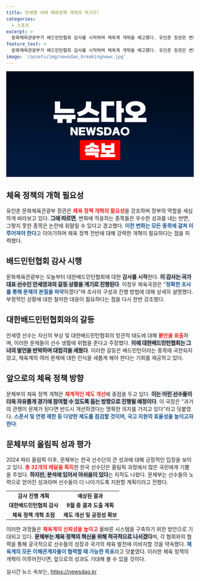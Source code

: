 ```yaml
---
title: 안세영 사태 체육정책 개혁의 적기다!
categories:
  - 스포츠
excerpt: >
  문화체육관광부가 배드민턴협회 감사를 시작하며 체육계 개혁을 예고했다. 유인촌 장관은 변화를 받아들이지 못하면 논란이 지속될 것이라며 강력한 체육 정책 개혁에 나설 것임을 알렸다. 변화의 필요성을 강조한 이번 감사가 어떤 결과를 낳을지 주목된다.
feature_text: >
  문화체육관광부가 배드민턴협회 감사를 시작하며 체육계 개혁을 예고했다. 유인촌 장관은 변화를 받아들이지 못하면 논란이 지속될 것이라며 강력한 체육 정책 개혁에 나설 것임을 알렸다. 변화의 필요성을 강조한 이번 감사가 어떤 결과를 낳을지 주목된다.
image: '/assets/img/newsdao_breakingnews.jpg'
---
```


<p><img src="/assets/img/newsdao_breakingnews.jpg" alt="koreaapp 속보" /></p>

<h2 data-ke-size="size26">체육 정책의 개혁 필요성</h2>

<p data-ke-size="size16">유인촌 문화체육관광부 장관은 <b><span style="color: #ee2323;">체육 정책 개혁의 필요성</span></b>을 강조하며 정부의 역할을 세심하게 바라보고 있다. <b><span style="background-color: #21538527;">그에 따르면</span></b>, 변화에 적응하는 종목들은 우수한 성과를 내는 반면, 그렇지 못한 종목은 논란에 휘말릴 수 있다고 경고했다. <b><span style="color: #1a5490;">이런 변화는 모든 종목에 걸쳐 이루어져야 한다</span></b>고 이야기하며 체육 정책 전반에 대해 강력한 개혁이 필요하다는 점을 피력했다.</p>

<h2 data-ke-size="size26">배드민턴협회 감사 시행</h2>

<p data-ke-size="size16">문화체육관광부는 오늘부터 대한배드민턴협회에 대한 <b><span style="ee2323;">감사를 시작</span></b>한다. <b><span style="background-color: #21538527;">이 감사는 국가대표 선수인 안세영과의 갈등 상황을 계기로 진행된다</span></b>. 이정우 체육국장은 "<b><span style="color: #1a5490;">정확한 조사를 통해 문제의 본질을 파악</span></b>하겠다"며 조사의 구성과 진행 방법에 대해 상세히 설명했다. 부정적인 상황에 대한 철저한 대응이 필요하다는 점을 다시 한번 강조했다.</p>

<h2 data-ke-size="size26">대한배드민턴협회와의 갈등</h2>

<p data-ke-size="size16">안세영 선수는 자신의 부상 및 대한배드민턴협회의 방관적 태도에 대해 <b><span style="color: #ee2323;">불만을 표출</span></b>하며, 이러한 문제들이 선수 생활에 위협을 준다고 주장했다. <b><span style="background-color: #21538527;">이에 대한배드민턴협회는 그녀의 발언을 반박하며 대립각을 세웠다</span></b>. 이러한 갈등은 배드민턴이라는 종목에 국한되지 않고, 체육계의 여러 문제에 대한 인식을 새롭게 해야 한다는 기회를 제공하고 있다.</p>

<h2 data-ke-size="size26">앞으로의 체육 정책 방향</h2>

<p data-ke-size="size16">문체부의 체육 정책 개혁은 <b><span style="color: #ee2323;">체계적인 제도 개선</span></b>에 중점을 두고 있다. <b><span style="background-color: #21538527;">이는 어린 선수들이 더욱 자유롭게 경기에 참여할 수 있도록 돕는 방향으로 진행될 예정이다</span></b>. 이 국장은 "과거의 관행이 문제가 된다면 반드시 개선하겠다는 명확한 의지를 가지고 있다"라고 덧붙였다. <b><span style="color: #1a5490;">스폰서 및 연령 제한 등 다양한 제도를 점검할 것이며, 국고 지원의 효율성을 높이고자 한다</span></b>.</p>

<h2 data-ke-size="size26">문체부의 올림픽 성과 평가</h2>

<p data-ke-size="size16">2024 파리 올림픽 이후, 문체부는 한국 선수단의 큰 성과에 대해 긍정적인 입장을 보이고 있다. <b><span style="color: #ee2323;">총 32개의 메달을 획득</span></b>한 한국 선수단은 올림픽 과정에서 많은 국민에게 기쁨을 주었다. <b><span style="background-color: #21538527;">하지만, 분석에 있어서 아쉬움이 있다</span></b>는 지적도 나왔다. 문체부는 선수들의 노력으로 얻어진 성과라며 선수들이 더 나아가도록 지원할 계획이라고 전했다.</p>

<table style="width:100%; border-collapse:collapse;">
<tr>
<td style="text-align: center; height: 17px;"><b>감사 진행 계획</b></td>
<td style="text-align: center; height: 17px;"><b>예상된 결과</b></td>
</tr>
<tr>
<td style="text-align: center; height: 17px;"><b>대한배드민턴협회 감사</b></td>
<td style="text-align: center; height: 17px;"><b>9월 중 결과 도출 계획</b></td>
</tr>
<tr>
<td style="text-align: center; height: 17px;"><b>체육 정책 개혁 초점</b></td>
<td style="text-align: center; height: 17px;"><b>제도 개선 및 공정성 확보</b></td>
</tr>
</table>

<p data-ke-size="size16">이러한 과정들은 <b><span style="color: #ee2323;">체육계의 신뢰성을 높이고</span></b> 올바른 시스템을 구축하기 위한 방안으로 기대되고 있다. <b><span style="background-color: #21538527;">문체부는 체육 정책의 혁신을 위해 적극적으로 나서겠다</span></b>며, 각 협회와의 협력을 통해 궁극적으로 선수들의 성장과 국가의 체육 발전에 이바지할 것을 약속했다. <b><span style="color: #1a5490;">체육계의 모든 이해관계자들이 협력할 때 가능한 목표</span></b>라고 덧붙였다. 이러한 체육 정책의 개혁이 이루어진다면, 앞으로의 성과도 기대해 볼 수 있을 것이다.</p>
실시간 뉴스 속보는, <a href="https://newsdao.kr" rel="dofollow">https://newsdao.kr</a>


